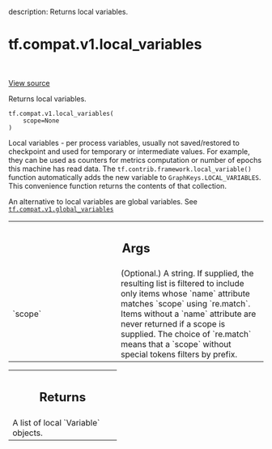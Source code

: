 description: Returns local variables.

<div itemscope itemtype="http://developers.google.com/ReferenceObject">
<meta itemprop="name" content="tf.compat.v1.local_variables" />
<meta itemprop="path" content="Stable" />
</div>

# tf.compat.v1.local_variables

<!-- Insert buttons and diff -->

<table class="tfo-notebook-buttons tfo-api nocontent" align="left">

</table>

<a target="_blank" href="/code/stable/tensorflow/python/ops/variables.py">View source</a>



Returns local variables.

<pre class="devsite-click-to-copy prettyprint lang-py tfo-signature-link">
<code>tf.compat.v1.local_variables(
    scope=None
)
</code></pre>



<!-- Placeholder for "Used in" -->

Local variables - per process variables, usually not saved/restored to
checkpoint and used for temporary or intermediate values.
For example, they can be used as counters for metrics computation or
number of epochs this machine has read data.
The `tf.contrib.framework.local_variable()` function automatically adds the
new variable to `GraphKeys.LOCAL_VARIABLES`.
This convenience function returns the contents of that collection.

An alternative to local variables are global variables. See
<a href="../../../tf/compat/v1/global_variables.md"><code>tf.compat.v1.global_variables</code></a>

<!-- Tabular view -->
 <table class="responsive fixed orange">
<colgroup><col width="214px"><col></colgroup>
<tr><th colspan="2"><h2 class="add-link">Args</h2></th></tr>

<tr>
<td>
`scope`
</td>
<td>
(Optional.) A string. If supplied, the resulting list is filtered to
include only items whose `name` attribute matches `scope` using
`re.match`. Items without a `name` attribute are never returned if a scope
is supplied. The choice of `re.match` means that a `scope` without special
tokens filters by prefix.
</td>
</tr>
</table>



<!-- Tabular view -->
 <table class="responsive fixed orange">
<colgroup><col width="214px"><col></colgroup>
<tr><th colspan="2"><h2 class="add-link">Returns</h2></th></tr>
<tr class="alt">
<td colspan="2">
A list of local `Variable` objects.
</td>
</tr>

</table>

